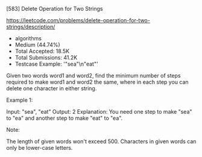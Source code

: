 [583] Delete Operation for Two Strings  

https://leetcode.com/problems/delete-operation-for-two-strings/description/

* algorithms
* Medium (44.74%)
* Total Accepted:    18.5K
* Total Submissions: 41.2K
* Testcase Example:  '"sea"\n"eat"'


Given two words word1 and word2, find the minimum number of steps required to make word1 and word2 the same, where in each step you can delete one character in either string.


Example 1:

Input: "sea", "eat"
Output: 2
Explanation: You need one step to make "sea" to "ea" and another step to make "eat" to "ea".



Note:

The length of given words won't exceed 500.
Characters in given words can only be lower-case letters.


